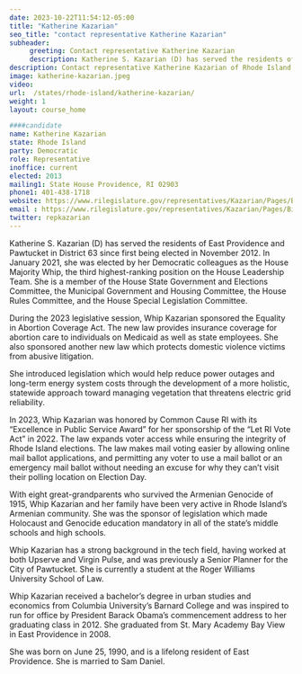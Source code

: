 ```yaml
---
date: 2023-10-22T11:54:12-05:00
title: "Katherine Kazarian"
seo_title: "contact representative Katherine Kazarian"
subheader:
     greeting: Contact representative Katherine Kazarian
     description: Katherine S. Kazarian (D) has served the residents of East Providence and Pawtucket in District 63 since first being elected in November 2012. In January 2021, she was elected by her Democratic colleagues as the House Majority Whip, the third highest-ranking position on the House Leadership Team. 
description: Contact representative Katherine Kazarian of Rhode Island. Contact information for Katherine Kazarian includes email address, phone number, and mailing address.
image: katherine-kazarian.jpeg
video:
url:  /states/rhode-island/katherine-kazarian/
weight: 1
layout: course_home

####candidate
name: Katherine Kazarian
state: Rhode Island
party: Democratic
role: Representative
inoffice: current
elected: 2013
mailing1: State House Providence, RI 02903
phone1: 401-438-1718
website: https://www.rilegislature.gov/representatives/Kazarian/Pages/Biography.aspx/
email : https://www.rilegislature.gov/representatives/Kazarian/Pages/Biography.aspx/
twitter: repkazarian
---
```


Katherine S. Kazarian (D) has served the residents of East Providence and Pawtucket in District 63 since first being elected in November 2012. In January 2021, she was elected by her Democratic colleagues as the House Majority Whip, the third highest-ranking position on the House Leadership Team. She is a member of the House State Government and Elections Committee, the Municipal Government and Housing Committee, the House Rules Committee, and the House Special Legislation Committee.​

During the 2023 legislative session, Whip Kazarian sponsored the Equality in Abortion Coverage Act. The new law provides insurance coverage for abortion care to individuals on Medicaid as well as state employees. She also sponsored another new law which protects domestic violence victims from abusive litigation.

She introduced legislation which would help reduce power outages and long-term energy system costs through the development of a more holistic, statewide approach toward managing vegetation that threatens electric grid reliability.

In 2023, Whip Kazarian was honored by Common Cause RI with its “Excellence in Public Service Award” for her sponsorship of the “Let RI Vote Act” in 2022. The law expands voter access while ensuring the integrity of Rhode Island elections. ​​The law makes mail voting easier by allowing online mail ballot applications, and permitting any voter to use a mail ballot or an emergency mail ballot without needing an excuse for why they can’t visit their polling location on Election Day.


With eight great-grandparents who survived the Armenian Genocide of 1915, Whip Kazarian​ and her family have been very active in Rhode Island’s Armenian community. She was the sponsor of legislation which made Holocaust and Genocide education mandatory in all of the state’s middle schools and high schools.​  

Whip Kazarian has a strong background in the tech field, having worked at both Upserve and Virgin Pulse, and was previously a Senior Planner for the City of Pawtucket. She is currently a student at the Roger Williams University School of Law.

Whip Kazarian received a bachelor’s degree in urban studies and economics from Columbia University’s Barnard College and was inspired to run for office by President Barack Obama’s commencement address to her graduating class in 2012. She graduated from St. Mary Academy Bay View in East Providence in 2008.

She was born on June 25, 1990, and is a lifelong resident of East Providence. She is married to Sam Daniel.​​

​​
